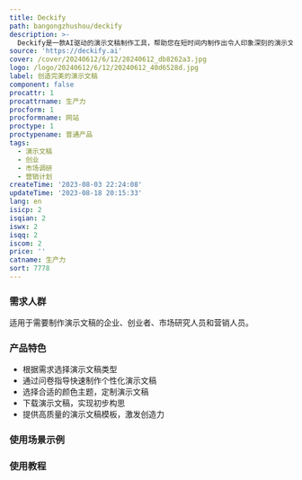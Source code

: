 ```yaml
---
title: Deckify
path: bangongzhushou/deckify
description: >-
  Deckify是一款AI驱动的演示文稿制作工具，帮助您在短时间内制作出令人印象深刻的演示文稿。它提供多种类型的演示文稿模板，包括创业路演、市场调研、公司概述和营销计划等。您只需回答几个问题，选择合适的颜色主题，即可快速生成符合您需求的演示文稿。Deckify帮助您轻松展示您的业务，打动投资人，提供数据驱动的见解和引人入胜的可视化效果。
source: 'https://deckify.ai'
cover: /cover/20240612/6/12/20240612_db8262a3.jpg
logo: /logo/20240612/6/12/20240612_40d6528d.jpg
label: 创造完美的演示文稿
component: false
procattr: 1
procattrname: 生产力
procform: 1
procformname: 网站
proctype: 1
proctypename: 普通产品
tags:
  - 演示文稿
  - 创业
  - 市场调研
  - 营销计划
createTime: '2023-08-03 22:24:08'
updateTime: '2023-08-18 20:15:33'
lang: en
isicp: 2
isqian: 2
iswx: 2
isqq: 2
iscom: 2
price: ''
catname: 生产力
sort: 7778
---
```




### 需求人群
适用于需要制作演示文稿的企业、创业者、市场研究人员和营销人员。

### 产品特色
- 根据需求选择演示文稿类型
- 通过问卷指导快速制作个性化演示文稿
- 选择合适的颜色主题，定制演示文稿
- 下载演示文稿，实现初步构思
- 提供高质量的演示文稿模板，激发创造力

### 使用场景示例


### 使用教程


  
